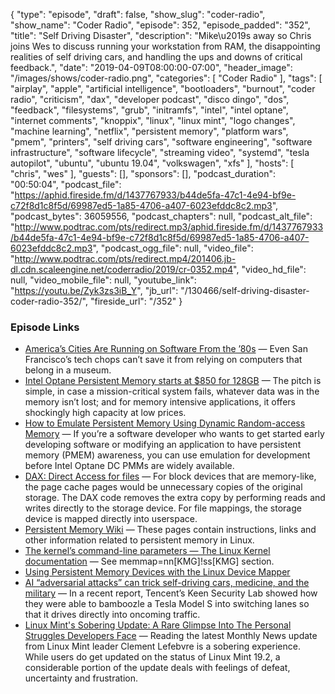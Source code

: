 {
  "type": "episode",
  "draft": false,
  "show_slug": "coder-radio",
  "show_name": "Coder Radio",
  "episode": 352,
  "episode_padded": "352",
  "title": "Self Driving Disaster",
  "description": "Mike\u2019s away so Chris joins Wes to discuss running your workstation from RAM, the disappointing realities of self driving cars, and handling the ups and downs of critical feedback.",
  "date": "2019-04-09T08:00:00-07:00",
  "header_image": "/images/shows/coder-radio.png",
  "categories": [
    "Coder Radio"
  ],
  "tags": [
    "airplay",
    "apple",
    "artificial intelligence",
    "bootloaders",
    "burnout",
    "coder radio",
    "criticism",
    "dax",
    "developer podcast",
    "disco dingo",
    "dos",
    "feedback",
    "filesystems",
    "grub",
    "initramfs",
    "intel",
    "intel optane",
    "internet comments",
    "knoppix",
    "linux",
    "linux mint",
    "logo changes",
    "machine learning",
    "netflix",
    "persistent memory",
    "platform wars",
    "pmem",
    "printers",
    "self driving cars",
    "software engineering",
    "software infrastructure",
    "software lifecycle",
    "streaming video",
    "systemd",
    "tesla autopilot",
    "ubuntu",
    "ubuntu 19.04",
    "volkswagen",
    "xfs"
  ],
  "hosts": [
    "chris",
    "wes"
  ],
  "guests": [],
  "sponsors": [],
  "podcast_duration": "00:50:04",
  "podcast_file": "https://aphid.fireside.fm/d/1437767933/b44de5fa-47c1-4e94-bf9e-c72f8d1c8f5d/69987ed5-1a85-4706-a407-6023efddc8c2.mp3",
  "podcast_bytes": 36059556,
  "podcast_chapters": null,
  "podcast_alt_file": "http://www.podtrac.com/pts/redirect.mp3/aphid.fireside.fm/d/1437767933/b44de5fa-47c1-4e94-bf9e-c72f8d1c8f5d/69987ed5-1a85-4706-a407-6023efddc8c2.mp3",
  "podcast_ogg_file": null,
  "video_file": "http://www.podtrac.com/pts/redirect.mp4/201406.jb-dl.cdn.scaleengine.net/coderradio/2019/cr-0352.mp4",
  "video_hd_file": null,
  "video_mobile_file": null,
  "youtube_link": "https://youtu.be/Zyk3zs3iB_Y",
  "jb_url": "/130466/self-driving-disaster-coder-radio-352/",
  "fireside_url": "/352"
}


### Episode Links

  * [America’s Cities Are Running on Software From the ’80s](https://www.bloomberg.com/news/articles/2019-02-28/america-s-cities-are-running-on-software-from-the-80s "America’s Cities Are Running on Software From the ’80s") — Even San Francisco’s tech chops can’t save it from relying on computers that belong in a museum.
  * [Intel Optane Persistent Memory starts at $850 for 128GB](https://www.techspot.com/news/79543-intel-optane-persistent-memory-starts-850-128gb.html "Intel Optane Persistent Memory starts at $850 for 128GB") — The pitch is simple, in case a mission-critical system fails, whatever data was in the memory isn’t lost; and for memory intensive applications, it offers shockingly high capacity at low prices.
  * [How to Emulate Persistent Memory Using Dynamic Random-access Memory](https://software.intel.com/en-us/articles/how-to-emulate-persistent-memory-on-an-intel-architecture-server "How to Emulate Persistent Memory Using Dynamic Random-access Memory") — If you’re a software developer who wants to get started early developing software or modifying an application to have persistent memory (PMEM) awareness, you can use emulation for development before Intel Optane DC PMMs are widely available.
  * [DAX: Direct Access for files](https://www.kernel.org/doc/Documentation/filesystems/dax.txt "DAX: Direct Access for files") — For block devices that are memory-like, the page cache pages would be unnecessary copies of the original storage. The DAX code removes the extra copy by performing reads and writes directly to the storage device. For file mappings, the storage device is mapped directly into userspace.
  * [Persistent Memory Wiki](https://nvdimm.wiki.kernel.org/ "Persistent Memory Wiki") — These pages contain instructions, links and other information related to persistent memory in Linux. 
  * [The kernel’s command-line parameters — The Linux Kernel documentation](https://www.kernel.org/doc/html/v5.0/admin-guide/kernel-parameters.html "The kernel’s command-line parameters — The Linux Kernel documentation") — See memmap=nn[KMG]!ss[KMG] section.
  * [Using Persistent Memory Devices with the Linux Device Mapper](https://pmem.io/2018/05/15/using_persistent_memory_devices_with_the_linux_device_mapper.html "Using Persistent Memory Devices with the Linux Device Mapper")
  * [AI “adversarial attacks” can trick self-driving cars, medicine, and the military](https://www.vox.com/future-perfect/2019/4/8/18297410/ai-adversarial-machine-learning-self-driving-cars-tesla-stickers-medicine-military "AI “adversarial attacks” can trick self-driving cars, medicine, and the military") — In a recent report, Tencent’s Keen Security Lab showed how they were able to bamboozle a Tesla Model S into switching lanes so that it drives directly into oncoming traffic. 
  * [Linux Mint's Sobering Update: A Rare Glimpse Into The Personal Struggles Developers Face](https://www.forbes.com/sites/jasonevangelho/2019/04/08/linux-mint-sobering-update-developer-struggles-community/#5824ee472c13 "Linux Mint's Sobering Update: A Rare Glimpse Into The Personal Struggles Developers Face") — Reading the latest Monthly News update from Linux Mint leader Clement Lefebvre is a sobering experience. While users do get updated on the status of Linux Mint 19.2, a considerable portion of the update deals with feelings of defeat, uncertainty and frustration. 


